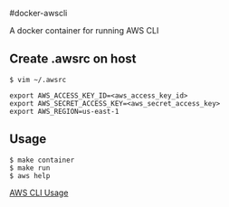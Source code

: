 #docker-awscli

A docker container for running AWS CLI

Create .awsrc on host
---
	$ vim ~/.awsrc

	export AWS_ACCESS_KEY_ID=<aws_access_key_id>
	export AWS_SECRET_ACCESS_KEY=<aws_secret_access_key>
	export AWS_REGION=us-east-1

Usage
---
	$ make container
	$ make run
	$ aws help
	
[AWS CLI Usage](http://docs.aws.amazon.com/cli/latest/userguide/cli-chap-using.html)
